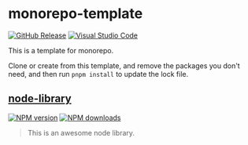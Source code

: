 # monorepo-template

[![GitHub Release][github-release]][github-action-url]
[![Visual Studio Code][vscode-image]][vscode-url]

This is a template for monorepo.

Clone or create from this template,
and remove the packages you don't need,
and then run `pnpm install` to update the lock file.

## [node-library](packages/node-library)

[![NPM version][npm-node-lib-image]][npm-node-lib-url]
[![NPM downloads][downloads-node-lib-image]][npm-node-lib-url]

> This is an awesome node library.

[downloads-node-lib-image]: https://img.shields.io/npm/dm/unional/node-library.svg?style=flat
[github-action-url]: https://github.com/unional/monorepo-template/actions/workflows/release.yml
[github-release]: https://github.com/unional/monorepo-template/actions/workflows/release.yml/badge.svg
[npm-node-lib-image]: https://img.shields.io/npm/v/unional/node-library.svg?style=flat
[npm-node-lib-url]: https://npmjs.org/package/unional/node-library
[vscode-image]: https://img.shields.io/badge/vscode-ready-green.svg
[vscode-url]: https://code.visualstudio.com/
